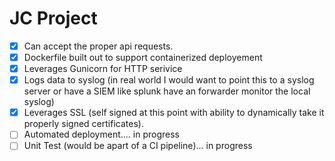# JC Project

- [x] Can accept the proper api requests.
- [x] Dockerfile built out to support containerized deployement
- [x] Leverages Gunicorn for HTTP serivice
- [x] Logs data to syslog (in real world I would want to point this to a syslog server or have a SIEM like splunk have an forwarder monitor the local syslog)
- [x] Leverages SSL (self signed at this point with ability to dynamically take it properly signed certificates).
- [ ] Automated deployment.... in progress
- [ ] Unit Test (would be apart of a CI pipeline)... in progress
